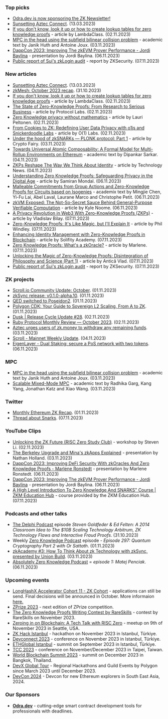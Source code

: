 ### Top picks
* [Odra.dev is now sponsoring the ZK Newsletter!](https://odra.dev/)
* [Sunsetting Aztec Connect](https://medium.com/aztec-protocol/sunsetting-aztec-connect-a786edce5cae). (13.03.2023)
* [If you don't know, look it up or how to create lookup tables for zero knowledge proofs](https://blog.lambdaclass.com/lookups/) - article by LambdaClass. (02.11.2023)
* [MPC in the head using the subfield bilinear collision problem](https://eprint.iacr.org/2023/1685.pdf) - academic text by Janik Huth and Antoine Joux. (03.11.2023)
* [DappCon 2023: Improving The zkEVM Prover Performance - Jordi Baylina](https://www.youtube.com/watch?v=1xmeYxFlh4c) - presentation by Jordi Baylina. (06.11.2023)
* [Public report of Sui's zkLogin audit](https://www.zksecurity.xyz/blog/posts/zklogin/) - report by ZKSecurity. (07.11.2023)
 
### New articles 
* [Sunsetting Aztec Connect](https://medium.com/aztec-protocol/sunsetting-aztec-connect-a786edce5cae). (13.03.2023)
* [zkMesh: October 2023 recap](https://zkmesh.substack.com/p/zkmesh-oct-2023-recap). (31.10.2023)
* [If you don't know, look it up or how to create lookup tables for zero knowledge proofs](https://blog.lambdaclass.com/lookups/) - article by LambdaClass. (02.11.2023)
* [The State of Zero-Knowledge Proofs: From Research to Serious Business](https://protocol.ai/blog/zero-knowledge-proofs/?utm_content=270609705&utm_medium=social&utm_source=twitter&hss_channel=tw-823799206267625473) - article by Protocol Labs. (02.11.2023)
* [Zero Knowledge privacy without mathematics](https://medium.com/coinmonks/zero-knowledge-privacy-without-mathematics-64b191bde7a1) - article by Lauri Peltonen. (02.11.2023)
* [From Cookies to ZK: Redefining User Data Privacy with o1js and Snickerdoodle Labs](https://o1labs.medium.com/from-cookies-to-zk-redefining-user-data-privacy-with-o1js-and-snickerdoodle-labs-707361c6534e) - article by O(1) Labs. (02.11.2023)
* [Under the hood of zkSNARKs — PLONK protocol: Part 1](https://medium.com/@cryptofairy/under-the-hood-of-zksnarks-plonk-protocol-part-1-34bc406d8303) - article by Crypto Fairy. (03.11.2023) 
* [Towards Universal Atomic Composability: A Formal Model for Multi-Rollup Environments on Ethereum](https://arxiv.org/pdf/2311.00422.pdf) - academic text by Dipankar Sarkar. (04.11.2023)
* [ZKPs Reshape The Way We Think About Identity](https://hackernoon.com/zkps-reshape-the-way-we-think-about-identity) - article by Technology News. (04.11.2023)
* [Understanding Zero Knowledge Proofs: Safeguarding Privacy in the Digital Age](https://hackernoon.com/understanding-zero-knowledge-proofs-safeguarding-privacy-in-the-digital-age) - article by Samiran Mondal. (06.11.2023)
* [Malleable Commitments from Group Actions and Zero-Knowledge Proofs for Circuits based on Isogenies](https://eprint.iacr.org/2023/1710.pdf) - academix text by Mingjie Chen, Yi-Fu Lai, Abel Laval, Laurane Marco and Christophe Petit. (06.11.2023)
* [zkVM Exposed: The Not-So-Secret Sauce Behind General-Purpose Verifiable Computation](https://medium.com/@mrkylenoome/zkvm-exposed-the-not-so-secret-sauce-behind-general-purpose-verifiable-computation-488f91c5594e) - article by Kyle Noome. (06.11.2023)
* [A Privacy Revolution in Web3 With Zero-Knowledge Proofs (ZKPs)](https://hackernoon.com/a-privacy-revolution-in-web3-with-zero-knowledge-proofs-zkps) - article by Vladislav Bilay. (07.11.2023)
* [Zero-Knowledge Proofs: It's Like Magic, but I'll Explain It](https://hackernoon.com/zero-knowledge-proofs-its-like-magic-but-ill-explain-it) - article by Phil Windley. (07.11.2023)
* [Enhancing Identity Management with Zero-Knowledge Proofs in Blockchain](https://medium.com/@solidity101/enhancing-identity-management-with-zero-knowledge-proofs-in-blockchain-937d53f0b531) - article by Solifity Academy. (07.11.2023)
* [Zero Knowledge Proofs: What's a zkOracle?](https://hackernoon.com/zero-knowledge-proofs-whats-a-zkoracle) - article by Marlene. (07.11.2023)
* [Unlocking the Magic of Zero-Knowledge Proofs: Disintegration of Philosophy and Science (Part 1)](https://hackernoon.com/unlocking-the-magic-of-zero-knowledge-proofs-disintegration-of-philosophy-and-science-part-1) - article by Antică Vlad. (07.11.2023)
* [Public report of Sui's zkLogin audit](https://www.zksecurity.xyz/blog/posts/zklogin/) - report by ZKSecurity. (07.11.2023)

### ZK projects
* [Scroll.io Community Update: October](https://scroll.io/blog/community-update-october). (01.11.2023)
* [zkSync release: v0.1.0-alpha.10](https://github.com/matter-labs/era-test-node/releases/tag/v0.1.0-alpha.10). (01.11.2023)
* [QED switched to Poseidon2](https://twitter.com/QEDProtocol/status/1719663267642270049). (01.11.2023)
* [Polygon CDK: Your Guide to Sovereign L2 Scaling, From A to ZK](https://polygon.technology/blog/polygon-cdk-your-guide-to-sovereign-l2-scaling-from-a-to-zk). (01.11.2023)
* [Dusk | Release Cycle Update #28](https://dusk.network/news/release-cycle-update-28). (02.11.2023)
* [Ruby Protocol Monthly Review — October 2023](https://rubyprotocol.medium.com/ruby-protocol-monthly-review-october-2023-ae8463584716). (02.11.2023)
* [Aztec urges users of zk.money to withdraw any remaining funds](https://twitter.com/aztecnetwork/status/1720459569489723878). (03.11.2023)
* [Scroll - Mainnet Weekly Update](https://twitter.com/Scroll_ZKP/status/1720621194217394515). (04.11.2023)
* [EigenLayer - Dual Staking: secure a PoS network with two tokens](https://www.blog.eigenlayer.xyz/dual-staking/). (06.11.2023)

### MPC
* [MPC in the head using the subfield bilinear collision problem](https://eprint.iacr.org/2023/1685.pdf) - academic text by Janik Huth and Antoine Joux. (03.11.2023)
* [Scalable Mixed-Mode MPC](https://eprint.iacr.org/2023/1700.pdf) - academic text by Radhika Garg, Kang Yang, Jonathan Katz and Xiao Wang. (03.11.2023)

### Twitter
* [Monthly Ethereum ZK Recap](https://twitter.com/ZKValidator/status/1719761657587446029). (01.11.2023)
* [Thread about Snarks](https://twitter.com/taikoxyz/status/1722012375619105032). (07.11.2023)

### YouTube Clips
* [Unlocking the ZK Future (RISC Zero Study Club)](https://www.youtube.com/watch?v=J4YHSdG0KnA) - workshop by Steven Li. (02.11.2023)
* [The Berkeley Upgrade and Mina's zkApps Explained](https://www.youtube.com/watch?v=k0SMXVGV92o) - presentation by Nathan Holland. (03.11.2023)
* [DappCon 2023: Improving DeFi Security With zkOracles And Zero Knowledge Proofs - Marlene Ronstedt](https://www.youtube.com/watch?v=4YEBfcX5Ja8) - presentation by Marlene Ronstedt. (06.11.2023)
* [DappCon 2023: Improving The zkEVM Prover Performance - Jordi Baylina](https://www.youtube.com/watch?v=1xmeYxFlh4c) - presentation by Jordi Baylina. (06.11.2023)
* [A High Level Introduction To Zero Knowledge And SNARKS" Course | ZKM Education Hub](https://www.youtube.com/playlist?list=PLJ_r35m80nKhImOYtUj1MsVhcepHH4x_Z) - course provided by the ZKM Education Hub. (07.11.2023)

### Podcasts and other talks
* [The Delphi Podcast](https://open.spotify.com/episode/34IyBNZNs0MGaQ14L4Whzq?si=3be22e4de4d7419f) episode *Steven Goldfeder & Ed Felten: A 2014 Classroom Idea to The $10B Scaling Technology Arbitrum, ZK Technology Flaws and Interactive Fraud Proofs*. (31.10.2023)
* Weekly [Zero Knowledge Podcast](https://zeroknowledge.fm/297-2/) episode - *Episode 297: Quantum Cryptography Part 2 with Or Sattath*. (01.11.2023) 
* [zkAcademy #3: How To Think About zk Technology with zkSync, presented by Union Build](https://www.youtube.com/watch?v=r4RWhkYov6w). (03.11.2023)
* [Absolutely Zero Knowledge Podcast](https://www.youtube.com/watch?v=LjV9pDAZPcQ) = *episode 1: Matej Penciak*. (06.11.2023)

### Upcoming events
* [LongHashX Accelerator Cohort 11 - ZK Cohort](https://longhashventures.typeform.com/ZKCohort?typeform-source=t.co) - applications can still be send. Final decisions will be announced in October. More informaion [here.](https://www.longhash.vc/accelerator/zk-accelerator/)
* [ZPrize 2023](https://www.zprize.io/#2023) - next edition of ZPrize competition.
* [The Zero Knowledge Proofs Writing Contest by RareSkills](https://hackernoon.com/the-zero-knowledge-proofs-writing-contest-by-rareskills) - contest by RareSkills on November 2023.
* [Zeroing in on Blockchain: A Tech Talk with RISC Zero](https://lu.ma/r0kh0pgp) - meetup on 9th of November 2023 in Seattle, USA. 
* [ZK Hack Istanbul](https://www.zkistanbul.com/) - hackathon on November 2023 in Istanbul, Türkiye.
* [Devconnect 2023](https://devconnect.org/) - conference on November 2023 in Istanbul, Türkiye.
* [ETHGlobal Istanbul](https://ethglobal.com/events/istanbul) - summit on September 2023 in Istanbul, Türkiye.
* [TCC 2023](https://tcc.iacr.org/2023/) - conference on November/December 2023 in Taipei, Taiwan.
* [World Blockchain Summit 2023](https://www.worldblockchainsummit.com/events/bkk-dec-23) - summit on December 2023 in Bangkok, Thailand.
* [DevX Global Tour](https://polygon.technology/blog/polygon-labs-announces-devx-global-tour) - Regional Hackathons and Guild Events by Polygon since March 2023 until December 2023.
* [DevCon 2024](https://devcon.org/) - Devcon for new Ethereum explorers in South East Asia, 2024.

### Our Sponsors
* **[Odra.dev](https://odra.dev)** - cutting-edge smart contract development tools for professionals with deadlines.
